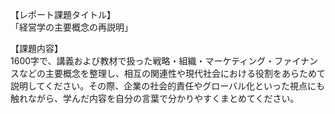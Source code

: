 【レポート課題タイトル】  
「経営学の主要概念の再説明」

【課題内容】  
1600字で、講義および教材で扱った戦略・組織・マーケティング・ファイナンスなどの主要概念を整理し、相互の関連性や現代社会における役割をあらためて説明してください。その際、企業の社会的責任やグローバル化といった視点にも触れながら、学んだ内容を自分の言葉で分かりやすくまとめてください。